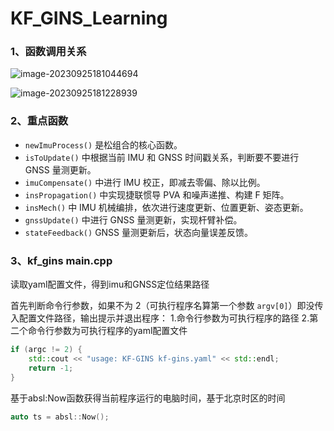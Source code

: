 # KF_GINS_Learning

### 1、函数调用关系
![image-20230925181044694](https://pic-bed-1316053657.cos.ap-nanjing.myqcloud.com/img/image-20230925181044694.png)

![image-20230925181228939](https://pic-bed-1316053657.cos.ap-nanjing.myqcloud.com/img/image-20230925181228939.png)

### 2、重点函数

* `newImuProcess()` 是松组合的核心函数。
* `isToUpdate()` 中根据当前 IMU 和 GNSS 时间戳关系，判断要不要进行 GNSS 量测更新。
* `imuCompensate()` 中进行 IMU 校正，即减去零偏、除以比例。
* `insPropagation()` 中实现捷联惯导 PVA 和噪声递推、构建 F 矩阵。
* `insMech()` 中 IMU 机械编排，依次进行速度更新、位置更新、姿态更新。
* `gnssUpdate()` 中进行 GNSS 量测更新，实现杆臂补偿。
* `stateFeedback()` GNSS 量测更新后，状态向量误差反馈。

### 3、kf_gins main.cpp
读取yaml配置文件，得到imu和GNSS定位结果路径

首先判断命令行参数，如果不为 2（可执行程序名算第一个参数 `argv[0]`）即没传入配置文件路径，输出提示并退出程序：
1.命令行参数为可执行程序的路径 2.第二个命令行参数为可执行程序的yaml配置文件

```cpp
if (argc != 2) {
    std::cout << "usage: KF-GINS kf-gins.yaml" << std::endl;
    return -1;
}
```

基于absl:Now函数获得当前程序运行的电脑时间，基于北京时区的时间
```cpp
auto ts = absl::Now();
```

